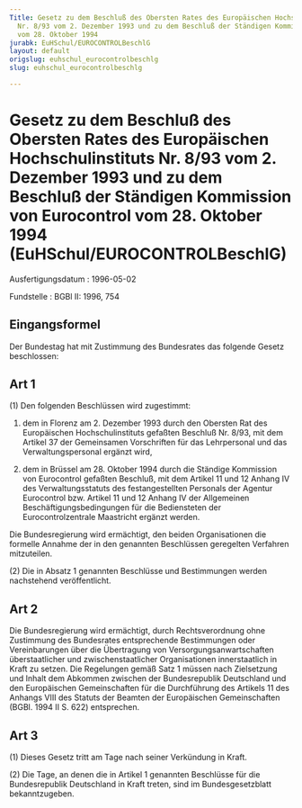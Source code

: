 ```yaml
---
Title: Gesetz zu dem Beschluß des Obersten Rates des Europäischen Hochschulinstituts
  Nr. 8/93 vom 2. Dezember 1993 und zu dem Beschluß der Ständigen Kommission von Eurocontrol
  vom 28. Oktober 1994
jurabk: EuHSchul/EUROCONTROLBeschlG
layout: default
origslug: euhschul_eurocontrolbeschlg
slug: euhschul_eurocontrolbeschlg

---
```


# Gesetz zu dem Beschluß des Obersten Rates des Europäischen Hochschulinstituts Nr. 8/93 vom 2. Dezember 1993 und zu dem Beschluß der Ständigen Kommission von Eurocontrol vom 28. Oktober 1994 (EuHSchul/EUROCONTROLBeschlG)

Ausfertigungsdatum
:   1996-05-02

Fundstelle
:   BGBl II: 1996, 754



## Eingangsformel

Der Bundestag hat mit Zustimmung des Bundesrates das folgende Gesetz beschlossen:


## Art 1

(1) Den folgenden Beschlüssen wird zugestimmt:

1.  dem in Florenz am 2. Dezember 1993 durch den Obersten Rat des Europäischen Hochschulinstituts gefaßten Beschluß Nr. 8/93, mit dem Artikel 37 der Gemeinsamen Vorschriften für das Lehrpersonal und das Verwaltungspersonal ergänzt wird,


2.  dem in Brüssel am 28. Oktober 1994 durch die Ständige Kommission von Eurocontrol gefaßten Beschluß, mit dem Artikel 11 und 12 Anhang IV des Verwaltungsstatuts des festangestellten Personals der Agentur Eurocontrol bzw. Artikel 11 und 12 Anhang IV der Allgemeinen Beschäftigungsbedingungen für die Bediensteten der Eurocontrolzentrale Maastricht ergänzt werden.



Die Bundesregierung wird ermächtigt, den beiden Organisationen die formelle Annahme der in den genannten Beschlüssen geregelten Verfahren mitzuteilen.

(2) Die in Absatz 1 genannten Beschlüsse und Bestimmungen werden nachstehend veröffentlicht.


## Art 2

Die Bundesregierung wird ermächtigt, durch Rechtsverordnung ohne Zustimmung des Bundesrates entsprechende Bestimmungen oder Vereinbarungen über die Übertragung von Versorgungsanwartschaften überstaatlicher und zwischenstaatlicher Organisationen innerstaatlich in Kraft zu setzen. Die Regelungen gemäß Satz 1 müssen nach Zielsetzung und Inhalt dem Abkommen zwischen der Bundesrepublik Deutschland und den Europäischen Gemeinschaften für die Durchführung des Artikels 11 des Anhangs VIII des Statuts der Beamten der Europäischen Gemeinschaften (BGBl. 1994 II S. 622) entsprechen.


## Art 3

(1) Dieses Gesetz tritt am Tage nach seiner Verkündung in Kraft.

(2) Die Tage, an denen die in Artikel 1 genannten Beschlüsse für die Bundesrepublik Deutschland in Kraft treten, sind im Bundesgesetzblatt bekanntzugeben.


